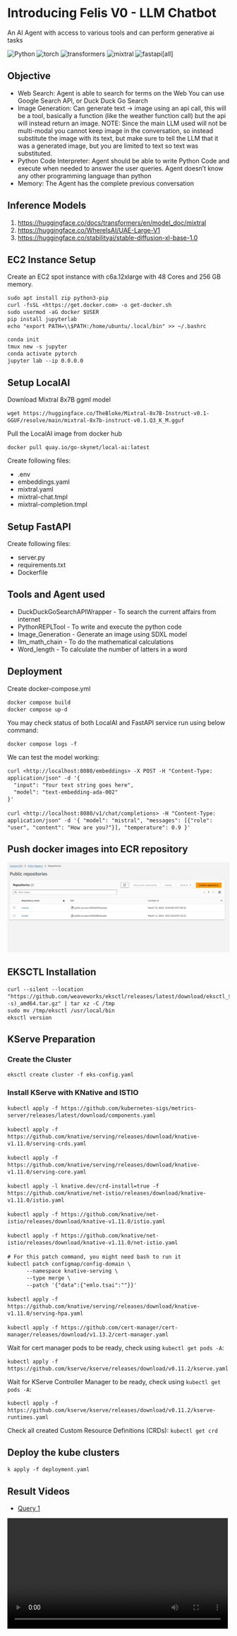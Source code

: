 # Introducing Felis V0 - LLM Chatbot

An AI Agent with access to various tools and can perform generative ai tasks

![Python](https://img.shields.io/badge/python-3.9-blue)
![torch](https://img.shields.io/badge/torch-1.12.0-orange)
![transformers](https://img.shields.io/badge/transformers-4.30.2-orange)
![mixtral](https://img.shields.io/badge/mixtral-8x7B-orange)
![fastapi[all]](https://img.shields.io/badge/fastapi[all]-0.98.0-green)

## Objective 

- Web Search: Agent is able to search for terms on the Web
    You can use Google Search API, or Duck Duck Go Search
- Image Generation: Can generate text → image using an api call, this will be a tool, basically a function (like the weather function call) but the api will    instead return an image.
    NOTE: Since the main LLM used will not be multi-modal you cannot keep image in the conversation, so instead substitute the image with its text, but make sure to tell the LLM that it was a generated image, but you are limited to text so text was substituted.
- Python Code Interpreter: Agent should be able to write Python Code and execute when needed to answer the user queries. Agent doesn’t know any other programming language than python
- Memory: The Agent has the complete previous conversation

## Inference Models
1. https://huggingface.co/docs/transformers/en/model_doc/mixtral
2. https://huggingface.co/WhereIsAI/UAE-Large-V1
3. https://huggingface.co/stabilityai/stable-diffusion-xl-base-1.0

## EC2 Instance Setup

Create an EC2 spot instance with c6a.12xlarge with 48 Cores and 256 GB memory.

```
sudo apt install zip python3-pip
curl -fsSL <https://get.docker.com> -o get-docker.sh
sudo usermod -aG docker $USER
pip install jupyterlab
echo "export PATH=\\$PATH:/home/ubuntu/.local/bin" >> ~/.bashrc
```

```
conda init
tmux new -s jupyter
conda activate pytorch
jupyter lab --ip 0.0.0.0
```

## Setup LocalAI
Download Mixtral 8x7B ggml model
```
wget https://huggingface.co/TheBloke/Mixtral-8x7B-Instruct-v0.1-GGUF/resolve/main/mixtral-8x7b-instruct-v0.1.Q3_K_M.gguf
```
Pull the LocalAI image from docker hub
```
docker pull quay.io/go-skynet/local-ai:latest
```
Create following files:
- .env
- embeddings.yaml
- mixtral.yaml
- mixtral-chat.tmpl
- mixtral-completion.tmpl


## Setup FastAPI
Create following files:
- server.py
- requirements.txt
- Dockerfile

## Tools and Agent used
- DuckDuckGoSearchAPIWrapper - To search the current affairs from internet
- PythonREPLTool -  To write and execute the python code
- Image_Generation - Generate an image using SDXL model 
- llm_math_chain - To do the mathematical calculations
- Word_length -  To calculate the number of latters in a word

## Deployment

Create docker-compose.yml

```
docker compose build
docker compose up-d
```

You may check status of both LocalAI and FastAPI service run using below command:
```
docker compose logs -f
```

We can test the model working:
```
curl <http://localhost:8080/embeddings> -X POST -H "Content-Type: application/json" -d '{
  "input": "Your text string goes here",
  "model": "text-embedding-ada-002"
}'

curl <http://localhost:8080/v1/chat/completions> -H "Content-Type: application/json" -d '{ "model": "mistral", "messages": [{"role": "user", "content": "How are you?"}], "temperature": 0.9 }'
```

## Push docker images into ECR repository
![Screenshot](Images/ECR1.JPG)

## EKSCTL Installation
```
curl --silent --location "https://github.com/weaveworks/eksctl/releases/latest/download/eksctl_$(uname -s)_amd64.tar.gz" | tar xz -C /tmp
sudo mv /tmp/eksctl /usr/local/bin
eksctl version
```

## KServe Preparation
### Create the Cluster
```
eksctl create cluster -f eks-config.yaml
```

### Install KServe with KNative and ISTIO
```
kubectl apply -f https://github.com/kubernetes-sigs/metrics-server/releases/latest/download/components.yaml

kubectl apply -f https://github.com/knative/serving/releases/download/knative-v1.11.0/serving-crds.yaml

kubectl apply -f https://github.com/knative/serving/releases/download/knative-v1.11.0/serving-core.yaml

kubectl apply -l knative.dev/crd-install=true -f https://github.com/knative/net-istio/releases/download/knative-v1.11.0/istio.yaml

kubectl apply -f https://github.com/knative/net-istio/releases/download/knative-v1.11.0/istio.yaml

kubectl apply -f https://github.com/knative/net-istio/releases/download/knative-v1.11.0/net-istio.yaml

# For this patch command, you might need bash to run it
kubectl patch configmap/config-domain \
      --namespace knative-serving \
      --type merge \
      --patch '{"data":{"emlo.tsai":""}}'

kubectl apply -f https://github.com/knative/serving/releases/download/knative-v1.11.0/serving-hpa.yaml

kubectl apply -f https://github.com/cert-manager/cert-manager/releases/download/v1.13.2/cert-manager.yaml
```

Wait for cert manager pods to be ready, check using `kubectl get pods -A`:
```
kubectl apply -f https://github.com/kserve/kserve/releases/download/v0.11.2/kserve.yaml
```

Wait for KServe Controller Manager to be ready, check using `kubectl get pods -A`:
```
kubectl apply -f https://github.com/kserve/kserve/releases/download/v0.11.2/kserve-runtimes.yaml
```

Check all created Custom Resource Definitions (CRDs): `kubectl get crd`


## Deploy the kube clusters
```
k apply -f deployment.yaml
```

## Result Videos
- <a href="images/Query1_Search.mp4" target="_blank">Query 1</a>
<video src='images/Query1_Search.mp4' width=500/>

- <a href="images/Query2_Image_generate.mp4" target="_blank">Query 2</a>
<video src='images/Query2_Image_generate.mp4' width=500/>

## Group Members
- Aman Jaipuria
- Anurag Mittal